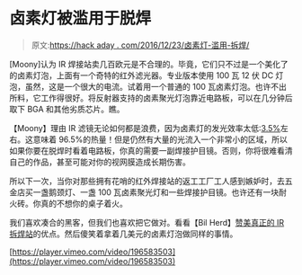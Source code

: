 # 卤素灯被滥用于脱焊

> 原文:[https://hack aday . com/2016/12/23/卤素灯-滥用-拆焊/](https://hackaday.com/2016/12/23/halogen-lamp-abused-for-desoldering/)

[Moony]认为 IR 焊接站卖几百欧元是不合理的。毕竟，它们只不过是一个美化了的卤素灯泡，上面有一个奇特的红外滤光器。专业版本使用 100 瓦 12 伏 DC 灯泡，虽然，这是一个很大的电流。试着用一个普通的 100 瓦卤素灯泡。也许不出所料，它工作得很好。将反射器支持的卤素聚光灯泡靠近电路板，可以在几分钟后取下 BGA 和其他劣质芯片。瞧。

【Moony】理由 IR 滤镜无论如何都是浪费，因为卤素灯的发光效率太低:[3.5%](http://homeguides.sfgate.com/energyefficient-bulbs-halogen-vs-fluorescent-vs-incandescent-78832.html)左右。这意味着 96.5%的热量！但是仍然有大量的光流入一个非常小的区域，所以如果你要在脱焊时看着电路板，你真的需要一副焊接护目镜。否则，你将很难看清自己的作品，甚至可能对你的视网膜造成长期伤害。

所以下一次，当你对那些拥有花哨的红外焊接站的返工工厂工人感到嫉妒时，去五金店买一盏鹅颈灯、一盏 100 瓦卤素聚光灯和一些焊接护目镜。也许还有一块耐火砖。你真的不想你的桌子着火。

我们喜欢凑合的黑客，但我们也喜欢把它做对。看看【Bil Herd】[赞美真正的 IR 拆焊站](http://hackaday.com/2014/08/21/smt-and-thru-hole-desoldering/)的优点。然后傻笑着拿着几美元的卤素灯泡做同样的事情。

[https://player.vimeo.com/video/196583503](https://player.vimeo.com/video/196583503)